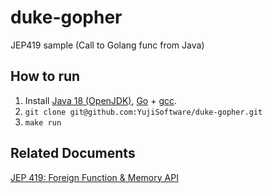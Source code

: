 # duke-gopher
JEP419 sample (Call to Golang func from Java)

## How to run

1. Install [Java 18 (OpenJDK)](https://adoptium.net/temurin/releases?version=18), [Go](https://go.dev/dl/) + [gcc](https://gcc.gnu.org/install/binaries.html).
2. `git clone git@github.com:YujiSoftware/duke-gopher.git`
3. `make run`

## Related Documents

[JEP 419: Foreign Function &amp; Memory API](https://openjdk.org/jeps/419)
